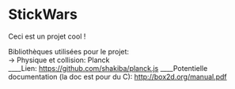 StickWars
=========

Ceci est un projet cool !

  
Bibliothèques utilisées pour le projet:  
-\> Physique et collision: Planck  
____Lien: https://github.com/shakiba/planck.js
____Potentielle documentation (la doc est pour du C): http://box2d.org/manual.pdf